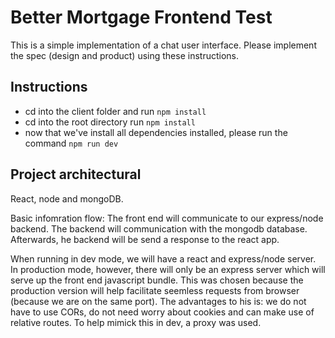 # Better Mortgage Frontend Test
This is a simple implementation of a chat user interface.
Please implement the spec (design and product) using these instructions.

## Instructions 
* cd into the client folder and run ```npm install``` 
* cd into the root directory run ```npm install``` 
* now that we've install all dependencies installed, please run the command ```npm run dev```

##  Project architectural
React, node and mongoDB.

Basic infomration flow: 
The front end will communicate to our express/node backend. The backend will communication with the mongodb database. Afterwards, he backend will be send a response to the react app. 

When running in dev mode, we will have a react and express/node server. In production mode, however, there will only be an express server which will serve up the front end javascript bundle. This was chosen because the production version will help facilitate seemless requests from browser (because we are on the same port). The advantages to his is: we do not have to use CORs, do not need worry about cookies and can make use of relative routes. To help mimick this in dev, a proxy was used. 



